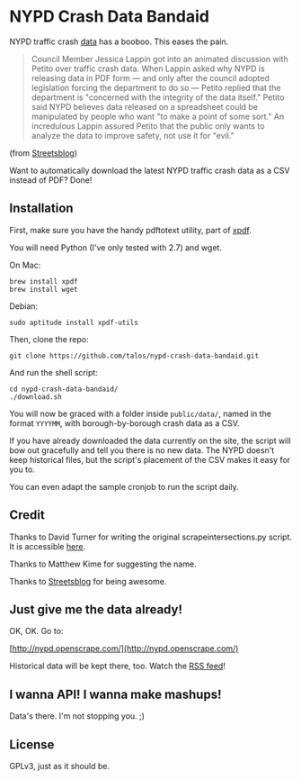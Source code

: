 # NYPD Crash Data Bandaid

NYPD traffic crash [data][] has a booboo. This eases the pain.

  [data]: http://www.nyc.gov/html/nypd/html/traffic_reports/motor_vehicle_accident_data.shtml

> Council Member Jessica Lappin got into an animated discussion with
> Petito over traffic crash data. When Lappin asked why NYPD is
> releasing data in PDF form — and only after the council adopted
> legislation forcing the department to do so — Petito replied that the
> department is "concerned with the integrity of the data itself."
> Petito said NYPD believes data released on a spreadsheet could be
> manipulated by people who want "to make a point of some sort." An
> incredulous Lappin assured Petito that the public only wants to
> analyze the data to improve safety, not use it for "evil."

(from [Streetsblog][])

  [Streetsblog]: http://www.streetsblog.org/2012/02/15/nypds-lax-crash-investigations-may-violate-state-law

Want to automatically download the latest NYPD traffic crash data as a
CSV instead of PDF?  Done!

## Installation

First, make sure you have the handy pdftotext utility, part of [xpdf][].

  [xpdf]: http://www.foolabs.com/xpdf/

You will need Python (I've only tested with 2.7) and wget.

On Mac:

    brew install xpdf
    brew install wget

Debian:

    sudo aptitude install xpdf-utils

Then, clone the repo:

    git clone https://github.com/talos/nypd-crash-data-bandaid.git

And run the shell script:

    cd nypd-crash-data-bandaid/
    ./download.sh

You will now be graced with a folder inside `public/data/`, named in the
format `YYYYMM`, with borough-by-borough crash data as a CSV.

If you have already downloaded the data currently on the site, the
script will bow out gracefully and tell you there is no new data.  The
NYPD doesn't keep historical files, but the script's placement of the
CSV makes it easy for you to.

You can even adapt the sample cronjob to run the script daily.

## Credit

Thanks to David Turner for writing the original scrapeintersections.py
script.  It is accessible [here](http://novalis.org/programs/scrapeintersections.txt).

Thanks to Matthew Kime for suggesting the name.

Thanks to [Streetsblog](http://www.streetsblog.org/) for being awesome.

## Just give me the data already!

OK, OK.  Go to:

[http://nypd.openscrape.com/](http://nypd.openscrape.com/)

Historical data will be kept there, too.  Watch the [RSS feed][]!

  [RSS feed]: http://nypd.openscrape.com/data/feed.xml

## I wanna API! I wanna make mashups!

Data's there.  I'm not stopping you. ;)

## License

GPLv3, just as it should be.
